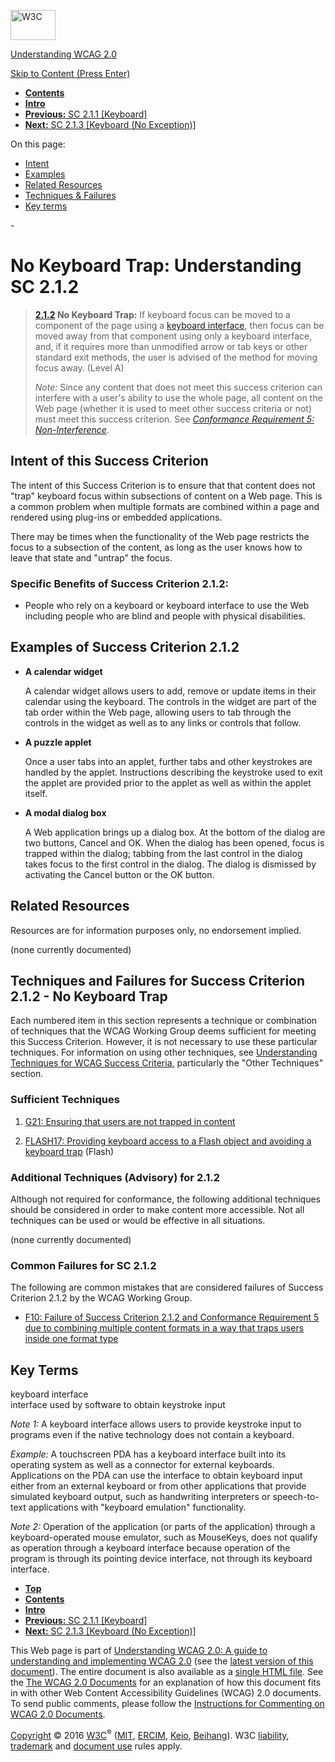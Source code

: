 [<img src="https://www.w3.org/StyleSheets/TR/2016/logos/W3C" alt="W3C" width="72" height="48" />](http://www.w3.org/)

[Understanding WCAG 2.0](Overview.html)

[Skip to Content (Press Enter)](#maincontent)

<span id="top"></span>

-   **[Contents](Overview.html#contents "Table of Contents")**
-   **[Intro](intro.html "Introduction to Understanding WCAG 2.0")**
-   [**Previous:** SC 2.1.1 \[Keyboard\]](keyboard-operation-keyboard-operable.html "Understanding SC  2.1.1 [Keyboard]")
-   [**Next:** SC 2.1.3 \[Keyboard (No Exception)\]](keyboard-operation-all-funcs.html "Understanding SC  2.1.3 [Keyboard (No Exception)]")

On this page:

-   [Intent](#keyboard-operation-trapping-intent-head)
-   [Examples](#keyboard-operation-trapping-examples-head)
-   [Related Resources](#keyboard-operation-trapping-resources-head)
-   [Techniques & Failures](#keyboard-operation-trapping-techniques-head)
-   [Key terms](#key-terms)

<span id="maincontent">-</span>

<span id="keyboard-operation-trapping"></span> **No Keyboard Trap**<span class="screenreader">:</span> Understanding SC 2.1.2
=============================================================================================================================

> **[2.1.2](http://www.w3.org/TR/2008/REC-WCAG20-20081211/#keyboard-operation-trapping) No Keyboard Trap:** If keyboard focus can be moved to a component of the page using a <a href="#keybrd-interfacedef" class="termref">keyboard interface</a>, then focus can be moved away from that component using only a keyboard interface, and, if it requires more than unmodified arrow or tab keys or other standard exit methods, the user is advised of the method for moving focus away. (Level A)
>
> *Note:* Since any content that does not meet this success criterion can interfere with a user's ability to use the whole page, all content on the Web page (whether it is used to meet other success criteria or not) must meet this success criterion. See *[Conformance Requirement 5: Non-Interference](http://www.w3.org/TR/2008/REC-WCAG20-20081211/#cc5)*.

Intent of this Success Criterion
--------------------------------

The intent of this Success Criterion is to ensure that that content does not "trap" keyboard focus within subsections of content on a Web page. This is a common problem when multiple formats are combined within a page and rendered using plug-ins or embedded applications.

There may be times when the functionality of the Web page restricts the focus to a subsection of the content, as long as the user knows how to leave that state and "untrap" the focus.

### Specific Benefits of Success Criterion 2.1.2:

-   People who rely on a keyboard or keyboard interface to use the Web including people who are blind and people with physical disabilities.

Examples of Success Criterion 2.1.2
-----------------------------------

-   **A calendar widget**

    A calendar widget allows users to add, remove or update items in their calendar using the keyboard. The controls in the widget are part of the tab order within the Web page, allowing users to tab through the controls in the widget as well as to any links or controls that follow.

-   **A puzzle applet**

    Once a user tabs into an applet, further tabs and other keystrokes are handled by the applet. Instructions describing the keystroke used to exit the applet are provided prior to the applet as well as within the applet itself.

-   **A modal dialog box**

    A Web application brings up a dialog box. At the bottom of the dialog are two buttons, Cancel and OK. When the dialog has been opened, focus is trapped within the dialog; tabbing from the last control in the dialog takes focus to the first control in the dialog. The dialog is dismissed by activating the Cancel button or the OK button.

Related Resources
-----------------

Resources are for information purposes only, no endorsement implied.

(none currently documented)

Techniques and Failures for Success Criterion 2.1.2 - No Keyboard Trap
----------------------------------------------------------------------

Each numbered item in this section represents a technique or combination of techniques that the WCAG Working Group deems sufficient for meeting this Success Criterion. However, it is not necessary to use these particular techniques. For information on using other techniques, see [Understanding Techniques for WCAG Success Criteria](http://www.w3.org/TR/2016/NOTE-UNDERSTANDING-WCAG20-20161007/understanding-techniques.html), particularly the "Other Techniques" section.

### Sufficient Techniques

1.  <a href="http://www.w3.org/TR/2016/NOTE-WCAG20-TECHS-20161007/G21" class="tech-ref">G21: Ensuring that users are not trapped in content</a>

2.  <a href="http://www.w3.org/TR/2016/NOTE-WCAG20-TECHS-20161007/FLASH17" class="tech-ref">FLASH17: Providing keyboard access to a Flash object and avoiding a keyboard trap</a> (Flash)

### Additional Techniques (Advisory) for 2.1.2

Although not required for conformance, the following additional techniques should be considered in order to make content more accessible. Not all techniques can be used or would be effective in all situations.

(none currently documented)

### Common Failures for SC 2.1.2

The following are common mistakes that are considered failures of Success Criterion 2.1.2 by the WCAG Working Group.

-   <a href="http://www.w3.org/TR/2016/NOTE-WCAG20-TECHS-20161007/F10" class="tech-ref">F10: Failure of Success Criterion 2.1.2 and Conformance Requirement 5 due to combining multiple content formats in a way that traps users inside one format type</a>

Key Terms
---------

 <span id="keybrd-interfacedef"></span> keyboard interface  
interface used by software to obtain keystroke input

*Note 1:* A keyboard interface allows users to provide keystroke input to programs even if the native technology does not contain a keyboard.

*Example:* A touchscreen PDA has a keyboard interface built into its operating system as well as a connector for external keyboards. Applications on the PDA can use the interface to obtain keyboard input either from an external keyboard or from other applications that provide simulated keyboard output, such as handwriting interpreters or speech-to-text applications with "keyboard emulation" functionality.

*Note 2:* Operation of the application (or parts of the application) through a keyboard-operated mouse emulator, such as MouseKeys, does not qualify as operation through a keyboard interface because operation of the program is through its pointing device interface, not through its keyboard interface.

-   **[Top](#top)**
-   **[Contents](Overview.html#contents "Table of Contents")**
-   **[Intro](intro.html "Introduction to Understanding WCAG 2.0")**
-   [**Previous:** SC 2.1.1 \[Keyboard\]](keyboard-operation-keyboard-operable.html "Understanding SC  2.1.1 [Keyboard]")
-   [**Next:** SC 2.1.3 \[Keyboard (No Exception)\]](keyboard-operation-all-funcs.html "Understanding SC  2.1.3 [Keyboard (No Exception)]")

This Web page is part of [Understanding WCAG 2.0: A guide to understanding and implementing WCAG 2.0](Overview.html) (see the [latest version of this document](http://www.w3.org/TR/UNDERSTANDING-WCAG20/keyboard-operation-trapping.html)). The entire document is also available as a [single HTML file](complete.html). See the [The WCAG 2.0 Documents](http://www.w3.org/WAI/intro/wcag20) for an explanation of how this document fits in with other Web Content Accessibility Guidelines (WCAG) 2.0 documents. To send public comments, please follow the [Instructions for Commenting on WCAG 2.0 Documents](http://www.w3.org/WAI/WCAG20/comments/).

[Copyright](http://www.w3.org/Consortium/Legal/ipr-notice#Copyright) © 2016 [W3C](http://www.w3.org/)<sup>®</sup> ([MIT](http://www.csail.mit.edu/), [ERCIM](http://www.ercim.eu/), [Keio](http://www.keio.ac.jp/), [Beihang](http://ev.buaa.edu.cn/)). W3C [liability](http://www.w3.org/Consortium/Legal/ipr-notice#Legal_Disclaimer), [trademark](http://www.w3.org/Consortium/Legal/ipr-notice#W3C_Trademarks) and [document use](http://www.w3.org/Consortium/Legal/copyright-documents) rules apply.
